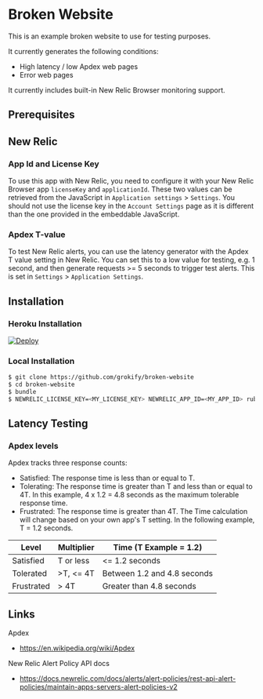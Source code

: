 Broken Website
==============

This is an example broken website to use for testing purposes.

It currently generates the following conditions:

* High latency / low Apdex web pages
* Error web pages

It currently includes built-in New Relic Browser monitoring support.

## Prerequisites

## New Relic

### App Id and License Key

To use this app with New Relic, you need to configure it with your New Relic Browser app `licenseKey` and `applicationId`. These two values can be retrieved from the JavaScript in `Application settings` > `Settings`. You should not use the license key in the `Account Settings` page as it is different than the one provided in the embeddable JavaScript.

### Apdex T-value

To test New Relic alerts, you can use the latency generator with the Apdex T value setting in New Relic. You can set this to a low value for testing, e.g. 1 second, and then generate requests >= 5 seconds to trigger test alerts. This is set in `Settings` > `Application Settings`.

## Installation

### Heroku Installation

[![Deploy](https://www.herokucdn.com/deploy/button.svg)](https://heroku.com/deploy)

### Local Installation

```bash
$ git clone https://github.com/grokify/broken-website
$ cd broken-website
$ bundle
$ NEWRELIC_LICENSE_KEY=<MY_LICENSE_KEY> NEWRELIC_APP_ID=<MY_APP_ID> ruby app.rb
```

## Latency Testing

### Apdex levels

Apdex tracks three response counts:

* Satisfied: The response time is less than or equal to T.
* Tolerating: The response time is greater than T and less than or equal to 4T. In this example, 4 x 1.2 = 4.8 seconds as the maximum tolerable response time.
* Frustrated: The response time is greater than 4T.
The Time calculation will change based on your own app's T setting. In the following example, T = 1.2 seconds.

| Level | Multiplier | Time (T Example = 1.2) |
|-------|------------|------------------------|
| Satisfied | T or less | <= 1.2 seconds |
| Tolerated | >T, <= 4T | Between 1.2 and 4.8 seconds |
| Frustrated | > 4T | Greater than 4.8 seconds |

## Links

Apdex

* https://en.wikipedia.org/wiki/Apdex

New Relic Alert Policy API docs

* https://docs.newrelic.com/docs/alerts/alert-policies/rest-api-alert-policies/maintain-apps-servers-alert-policies-v2
